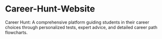 # Career-Hunt-Website
Career Hunt: A comprehensive platform guiding students in their career choices through personalized tests, expert advice, and detailed career path flowcharts.
